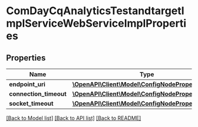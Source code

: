 # ComDayCqAnalyticsTestandtargetImplServiceWebServiceImplProperties

## Properties
Name | Type | Description | Notes
------------ | ------------- | ------------- | -------------
**endpoint_uri** | [**\OpenAPI\Client\Model\ConfigNodePropertyString**](ConfigNodePropertyString.md) |  | [optional] 
**connection_timeout** | [**\OpenAPI\Client\Model\ConfigNodePropertyInteger**](ConfigNodePropertyInteger.md) |  | [optional] 
**socket_timeout** | [**\OpenAPI\Client\Model\ConfigNodePropertyInteger**](ConfigNodePropertyInteger.md) |  | [optional] 

[[Back to Model list]](../README.md#documentation-for-models) [[Back to API list]](../README.md#documentation-for-api-endpoints) [[Back to README]](../README.md)


